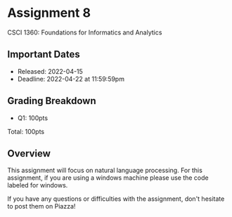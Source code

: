 # Assignment 8
CSCI 1360: Foundations for Informatics and Analytics

## Important Dates

 - Released: 2022-04-15 
 - Deadline: 2022-04-22 at 11:59:59pm 

## Grading Breakdown

 - Q1: 100pts
 
Total: 100pts


## Overview

This assignment will focus on natural language processing. For this assignment, if you are using a windows machine please use the code labeled for windows.

If you have any questions or difficulties with the assignment, don't hesitate to post them on Piazza!
